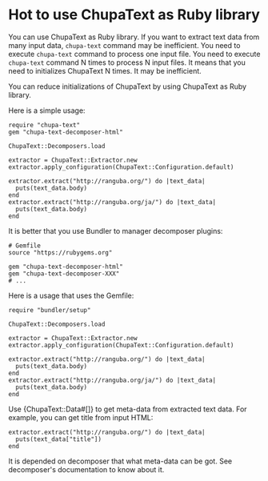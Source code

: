 # Hot to use ChupaText as Ruby library

You can use ChupaText as Ruby library. If you want to extract text
data from many input data, `chupa-text` command may be
inefficient. You need to execute `chupa-text` command to process one
input file. You need to execute `chupa-text` command N times to
process N input files. It means that you need to initializes ChupaText
N times. It may be inefficient.

You can reduce initializations of ChupaText by using ChupaText as Ruby
library.

Here is a simple usage:

```
require "chupa-text"
gem "chupa-text-decomposer-html"

ChupaText::Decomposers.load

extractor = ChupaText::Extractor.new
extractor.apply_configuration(ChupaText::Configuration.default)

extractor.extract("http://ranguba.org/") do |text_data|
  puts(text_data.body)
end
extractor.extract("http://ranguba.org/ja/") do |text_data|
  puts(text_data.body)
end
```

It is better that you use Bundler to manager decomposer plugins:

```
# Gemfile
source "https://rubygems.org"

gem "chupa-text-decomposer-html"
gem "chupa-text-decomposer-XXX"
# ...
```

Here is a usage that uses the Gemfile:

```
require "bundler/setup"

ChupaText::Decomposers.load

extractor = ChupaText::Extractor.new
extractor.apply_configuration(ChupaText::Configuration.default)

extractor.extract("http://ranguba.org/") do |text_data|
  puts(text_data.body)
end
extractor.extract("http://ranguba.org/ja/") do |text_data|
  puts(text_data.body)
end
```

Use {ChupaText::Data#[]} to get meta-data from extracted text
data. For example, you can get title from input HTML:

```
extractor.extract("http://ranguba.org/") do |text_data|
  puts(text_data["title"])
end
```

It is depended on decomposer that what meta-data can be got. See
decomposer's documentation to know about it.

